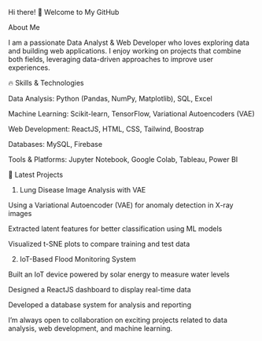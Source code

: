 Hi there! 👋 Welcome to My GitHub

About Me

I am a passionate Data Analyst & Web Developer who loves exploring data and building web applications. I enjoy working on projects that combine both fields, leveraging data-driven approaches to improve user experiences.

🔥 Skills & Technologies

Data Analysis: Python (Pandas, NumPy, Matplotlib), SQL, Excel

Machine Learning: Scikit-learn, TensorFlow, Variational Autoencoders (VAE)

Web Development: ReactJS, HTML, CSS, Tailwind, Boostrap

Databases: MySQL, Firebase

Tools & Platforms: Jupyter Notebook, Google Colab, Tableau, Power BI

🚀 Latest Projects

1. Lung Disease Image Analysis with VAE

Using a Variational Autoencoder (VAE) for anomaly detection in X-ray images

Extracted latent features for better classification using ML models

Visualized t-SNE plots to compare training and test data

2. IoT-Based Flood Monitoring System

Built an IoT device powered by solar energy to measure water levels

Designed a ReactJS dashboard to display real-time data

Developed a database system for analysis and reporting


I’m always open to collaboration on exciting projects related to data analysis, web development, and machine learning.
